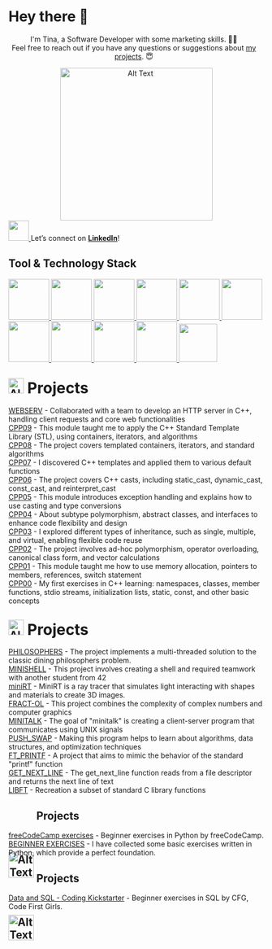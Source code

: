 # Hey there 👋

<div align=center>
    <p style="margin-right: 10px; text-align: center;">
I'm Tina, a Software Developer with some marketing skills. 👩‍💻 </br>
Feel free to reach out if you have any questions or suggestions about <a href="https://github.com/ngtina99?tab=repositories">my projects</a>. 😇</p>    
    <img src="https://user-images.githubusercontent.com/74038190/219923809-b86dc415-a0c2-4a38-bc88-ad6cf06395a8.gif" alt="Alt Text" style="width: 300px; height: auto;">
</div>

<a href="https://www.linkedin.com/in/valentina-nguyen-t/">
  <img src="https://img.icons8.com/?size=100&id=13930&format=png&color=000000" height="40"/>
</a> Let’s connect on <strong><a href="https://www.linkedin.com/in/valentina-nguyen-t/">LinkedIn</a></strong>!

## Tool & Technology Stack

<a href="https://github.com">
  <img src="https://img.icons8.com/?size=100&id=118553&format=png&color=000000" height="80"/>
</a>
<a href="https://www.docker.com/">
  <img src="https://img.icons8.com/?size=100&id=cdYUlRaag9G9&format=png&color=000000" height="80"/>
</a>
<a href="https://www.vim.org/">
  <img src="https://img.icons8.com/?size=100&id=7XSgvKh878Kn&format=png&color=000000" height="80"/>
</a>
<a href="https://code.visualstudio.com/">
  <img src="https://img.icons8.com/?size=100&id=9OGIyU8hrxW5&format=png&color=000000" height="80"/>
</a>
<a href="https://www.kernel.org/">
  <img src="https://img.icons8.com/?size=100&id=104289&format=png&color=000000" height="80"/>
</a>
<a href="https://www.gnu.org/software/bash/">
  <img src="https://img.icons8.com/?size=100&id=50ZQHdJTmPqw&format=png&color=000000" height="80"/>
</a>
<a href="https://ads.google.com/">
  <img src="https://img.icons8.com/?size=100&id=ui4CTPMMDCFh&format=png&color=000000" height="80"/>
</a>
<a href="https://www.mysql.com/">
  <img src="https://img.icons8.com/?size=100&id=ksMs0PlzI1vG&format=png&color=000000" height="80"/>
</a>
<a href="https://www.python.org/">
  <img src="https://img.icons8.com/?size=100&id=13441&format=png&color=000000" height="80"/>
</a>
<a href="https://en.cppreference.com/w/c">
  <img src="https://img.icons8.com/?size=100&id=mfkStOwP4EC0&format=png&color=000000" height="80"/>
</a>
<a href="https://isocpp.org/">
  <img src="https://img.icons8.com/?size=100&id=TpULddJc4gTh&format=png&color=000000" height="75"/>
</a>

## <img src="https://upload.wikimedia.org/wikipedia/commons/thumb/1/18/ISO_C%2B%2B_Logo.svg/1200px-ISO_C%2B%2B_Logo.svg.png" alt="Alt Text" style="width: auto; height: 30px; vertical-align: middlet; margin-bottom: -34px;"><span style="font-size: 30px;">  Projects</span>
<p>     <a href="https://github.com/ngtina99/webserv">WEBSERV</a> - Collaborated with a team to develop an HTTP server in C++, handling client requests and core web functionalities<br>
    <a href="https://github.com/ngtina99/cpp09">CPP09</a> - This module taught me to apply the C++ Standard Template Library (STL), using containers, iterators, and algorithms <br>
    <a href="https://github.com/ngtina99/cpp08">CPP08</a> - The project covers templated containers, iterators, and standard algorithms <br>
    <a href="https://github.com/ngtina99/cpp07">CPP07</a> - I discovered C++ templates and applied them to various default functions <br> 
    <a href="https://github.com/ngtina99/cpp06">CPP06</a> - The project covers C++ casts, including static_cast, dynamic_cast, const_cast, and reinterpret_cast<br>
    <a href="https://github.com/ngtina99/cpp05">CPP05</a> - This module introduces exception handling and explains how to use casting and type conversions<br>
    <a href="https://github.com/ngtina99/cpp04">CPP04</a> - About subtype polymorphism, abstract classes, and interfaces to enhance code flexibility and design<br> 
    <a href="https://github.com/ngtina99/cpp03">CPP03</a> - I explored different types of inheritance, such as single, multiple, and virtual, enabling flexible code reuse<br>
    <a href="https://github.com/ngtina99/cpp02">CPP02</a> - The project involves ad-hoc polymorphism, operator overloading, canonical class form, and vector calculations<br>
    <a href="https://github.com/ngtina99/cpp01">CPP01</a> - This module taught me how to use memory allocation, pointers to members,
references, switch statement<br>
   <a href="https://github.com/ngtina99/cpp00">CPP00</a> - My first exercises in C++ learning: namespaces, classes, member functions, stdio streams, initialization lists, static, const, and other basic concepts<br>

## <img src="https://upload.wikimedia.org/wikipedia/commons/thumb/1/18/C_Programming_Language.svg/1853px-C_Programming_Language.svg.png" alt="Alt Text" style="width: auto; height: 30px; vertical-align: middlet; margin-bottom: -34px;"><span style="font-size: 30px;">  Projects</span>
<p> <a href="https://github.com/ngtina99/philosophers">PHILOSOPHERS</a> - The project implements a multi-threaded solution to the classic dining philosophers problem.<br>
    <a href="https://github.com/ngtina99/minishell">MINISHELL</a> - This project involves creating a shell and required teamwork with another student from 42<br>
    <a href="https://github.com/ngtina99/miniRT">miniRT</a> - MiniRT is a ray tracer that simulates light interacting with shapes and materials to create 3D images.<br>
    <a href="https://github.com/ngtina99/fract-ol">FRACT-OL</a> - This project combines the complexity of complex numbers and computer graphics<br>
    <a href="https://github.com/ngtina99/minitalk">MINITALK</a> - The goal of "minitalk" is creating a client-server program that communicates using UNIX signals<br>
    <a href="https://github.com/ngtina99/push_swap">PUSH_SWAP</a> - Making this program helps to learn about algorithms, data structures, and optimization techniques<br>
    <a href="https://github.com/ngtina99/ft_printf">FT_PRINTF</a> - A project that aims to mimic the behavior of the standard "printf" function<br>
    <a href="https://github.com/ngtina99/get_next_line">GET_NEXT_LINE</a> - The get_next_line function reads from a file descriptor and returns the next line of text<br>
<a href="https://github.com/ngtina99/libft">LIBFT</a> - Recreation a subset of standard C library functions</p>

## <img src="https://logos-world.net/wp-content/uploads/2021/10/Python-Emblem.png" alt="Alt Text" style="width: 50px; height: auto; vertical-align: middle; margin-bottom: -190px;"> Projects
<p><a href="https://github.com/ngtina99/python_for_everybody">freeCodeCamp exercises</a> - Beginner exercises in Python by freeCodeCamp.<br>
    <a href="https://github.com/ngtina99/python_beginner_ex">BEGINNER EXERCISES</a> - I have collected some basic exercises written in Python, which provide a perfect foundation.<br>
</p>

## <img src="https://upload.wikimedia.org/wikipedia/labs/8/8e/Mysql_logo.png" alt="Alt Text" style="width: 50px; height: auto; vertical-align: middle; margin-bottom: -190px;"> Projects
<p><a href="https://github.com/ngtina99/data_and_sql">Data and SQL - Coding Kickstarter</a> - Beginner exercises in SQL by CFG, Code First Girls.<br>
</p>

